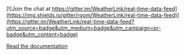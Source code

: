 [![Join the chat at https://gitter.im/WeatherLink/real-time-data-feed](https://img.shields.io/gitter/room/WeatherLink/real-time-data-feed)](https://gitter.im/WeatherLink/real-time-data-feed?utm_source=badge&utm_medium=badge&utm_campaign=pr-badge&utm_content=badge)

[Read the documentation](https://weatherlink.github.io/real-time-data-feed/)
